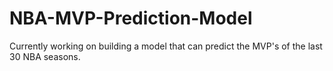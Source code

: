 # NBA-MVP-Prediction-Model
Currently working on building a model that can predict the MVP's of the last 30 NBA seasons.
